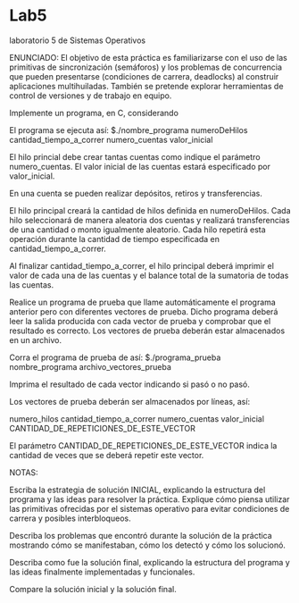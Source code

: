 Lab5
====

laboratorio 5 de Sistemas Operativos 

ENUNCIADO: El objetivo de esta práctica es familiarizarse con el uso de las primitivas de sincronización (semáforos) y los problemas de concurrencia que pueden presentarse (condiciones de carrera, deadlocks) al construir aplicaciones multihuiladas. También se pretende explorar herramientas de control de versiones y de trabajo en equipo.

Implemente un programa, en C, considerando

El programa se ejecuta así: $./nombre_programa numeroDeHilos cantidad_tiempo_a_correr numero_cuentas valor_inicial

El hilo princial debe crear tantas cuentas como indique el parámetro numero_cuentas. El valor inicial de las cuentas estará especificado por valor_inicial.

En una cuenta se pueden realizar depósitos, retiros y transferencias.

El hilo principal creará la cantidad de hilos definida en numeroDeHilos. Cada hilo seleccionará de manera aleatoria dos cuentas y realizará transferencias de una cantidad o monto igualmente aleatorio. Cada hilo repetirá esta operación durante la cantidad de tiempo especificada en cantidad_tiempo_a_correr.

Al finalizar cantidad_tiempo_a_correr, el hilo principal deberá imprimir el valor de cada una de las cuentas y el balance total de la sumatoria de todas las cuentas.

Realice un programa de prueba que llame automáticamente el programa anterior pero con diferentes vectores de prueba. Dicho programa deberá leer la salida producida con cada vector de prueba y comprobar que el resultado es correcto. Los vectores de prueba deberán estar almacenados en un archivo.

Corra el programa de prueba de así: $./programa_prueba nombre_programa archivo_vectores_prueba

Imprima el resultado de cada vector indicando si pasó o no pasó.

Los vectores de prueba deberán ser almacenados por líneas, así:

numero_hilos cantidad_tiempo_a_correr numero_cuentas valor_inicial CANTIDAD_DE_REPETICIONES_DE_ESTE_VECTOR

El parámetro CANTIDAD_DE_REPETICIONES_DE_ESTE_VECTOR indica la cantidad de veces que se deberá repetir este vector.

NOTAS:

Escriba la estrategia de solución INICIAL, explicando la estructura del programa y las ideas para resolver la práctica. Explique cómo piensa utilizar las primitivas ofrecidas por el sistemas operativo para evitar condiciones de carrera y posibles interbloqueos.

Describa los problemas que encontró durante la solución de la práctica mostrando cómo se manifestaban, cómo los detectó y cómo los solucionó.

Describa como fue la solución final, explicando la estructura del programa y las ideas finalmente implementadas y funcionales.

Compare la solución inicial y la solución final.

